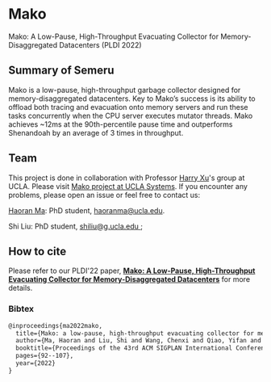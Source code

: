 # Mako
Mako: A Low-Pause, High-Throughput Evacuating Collector for Memory-Disaggregated Datacenters (PLDI 2022)

## Summary of Semeru  
Mako is a low-pause, high-throughput garbage collector designed for memory-disaggregated datacenters. Key to Mako’s success is its ability to offload both tracing and evacuation onto memory servers and run these tasks concurrently when the CPU server executes mutator threads. Mako achieves ~12ms at the 90th-percentile pause time and outperforms Shenandoah by an average of 3 times in throughput.

## Team 
This project is done in collaboration with Professor [Harry Xu](http://web.cs.ucla.edu/~harryxu/)'s group at UCLA. Please visit [Mako project at UCLA Systems](https://github.com/uclasystem/Mako). If you encounter any problems, please open an issue or feel free to contact us:

[Haoran Ma](http://www.haoranma.info/): PhD student, [haoranma@ucla.edu](mailto:haoranma@ucla.edu).

Shi Liu: PhD student, [shiliu@g.ucla.edu ](mailto:shiliu@g.ucla.edu );

## How to cite 
Please refer to our PLDI'22 paper, **[Mako: A Low-Pause, High-Throughput Evacuating Collector for Memory-Disaggregated Datacenters](https://dl.acm.org/doi/10.1145/3519939.3523441)** for more details. 

### Bibtex  
```txt
@inproceedings{ma2022mako,
  title={Mako: a low-pause, high-throughput evacuating collector for memory-disaggregated datacenters},
  author={Ma, Haoran and Liu, Shi and Wang, Chenxi and Qiao, Yifan and Bond, Michael D and Blackburn, Stephen M and Kim, Miryung and Xu, Guoqing Harry},
  booktitle={Proceedings of the 43rd ACM SIGPLAN International Conference on Programming Language Design and Implementation},
  pages={92--107},
  year={2022}
}
```

